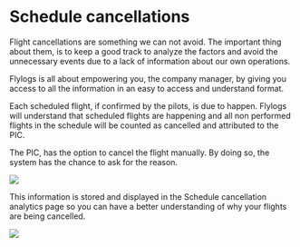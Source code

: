 # Schedule cancellations

Flight cancellations are something we can not avoid. The important thing about them, is to keep a good track to analyze the factors and avoid the unnecessary events due to a lack of information about our own operations.

Flylogs is all about empowering you, the company manager, by giving you access to all the information in an easy to access and understand format.



Each scheduled flight, if confirmed by the pilots, is due to happen. Flylogs will understand that scheduled flights are happening and all non performed flights in the schedule will be counted as cancelled and attributed to the PIC.

The PIC, has the option to cancel the flight manually. By doing so, the system has the chance to ask for the reason.

![](https://tawk.link/61f94bae9bd1f31184da67e3/kb/attachments/r4H5zas0kq.png)

This information is stored and displayed in the Schedule cancellation analytics page so you can have a better understanding of why your flights are being cancelled.

![](https://tawk.link/61f94bae9bd1f31184da67e3/kb/attachments/ucrS0ZIWxe.png)
